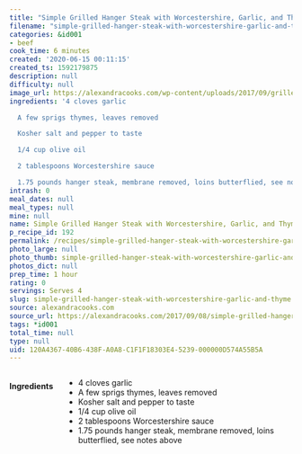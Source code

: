 ```yaml
---
title: "Simple Grilled Hanger Steak with Worcestershire, Garlic, and Thyme"
filename: "simple-grilled-hanger-steak-with-worcestershire-garlic-and-thyme"
categories: &id001
- beef
cook_time: 6 minutes
created: '2020-06-15 00:11:15'
created_ts: 1592179875
description: null
difficulty: null
image_url: https://alexandracooks.com/wp-content/uploads/2017/09/grilledsteakvertical680.jpg
ingredients: '4 cloves garlic

  A few sprigs thymes, leaves removed

  Kosher salt and pepper to taste

  1/4 cup olive oil

  2 tablespoons Worcestershire sauce

  1.75 pounds hanger steak, membrane removed, loins butterflied, see notes above'
intrash: 0
meal_dates: null
meal_types: null
mine: null
name: Simple Grilled Hanger Steak with Worcestershire, Garlic, and Thyme
p_recipe_id: 192
permalink: /recipes/simple-grilled-hanger-steak-with-worcestershire-garlic-and-thyme
photo_large: null
photo_thumb: simple-grilled-hanger-steak-with-worcestershire-garlic-and-thyme-thumb.jpg
photos_dict: null
prep_time: 1 hour
rating: 0
servings: Serves 4
slug: simple-grilled-hanger-steak-with-worcestershire-garlic-and-thyme
source: alexandracooks.com
source_url: https://alexandracooks.com/2017/09/08/simple-grilled-hanger-steak-worcestershire-garlic-thyme/
tags: *id001
total_time: null
type: null
uid: 120A4367-40B6-438F-A0A8-C1F1F18303E4-5239-000000D574A55B5A
---
```

<div class="large-8 medium-7 columns" id="writeup">	</div><!-- #writeup -->
</div><!-- #row-one -->
<div class="row" id="row-two">	<div class="medium-4 small-5 columns" id="ingredients"><h4>Ingredients</h4><div class="box box-ingredients content"><ul>
<li>4 cloves garlic</li>
<li>A few sprigs thymes, leaves removed</li>
<li>Kosher salt and pepper to taste</li>
<li>1/4 cup olive oil</li>
<li>2 tablespoons Worcestershire sauce</li>
<li>1.75 pounds hanger steak, membrane removed, loins butterflied, see notes above</li>
</ul>
</div>	</div>	<div class="medium-6 small-7 columns" id="directions">	</div>